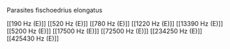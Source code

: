 Parasites fischoedrius elongatus

[[190 Hz (E)]]
[[520 Hz (E)]]
[[780 Hz (E)]]
[[1220 Hz (E)]]
[[13390 Hz (E)]]
[[5200 Hz (E)]]
[[17500 Hz (E)]]
[[72500 Hz (E)]]
[[234250 Hz (E)]]
[[425430 Hz (E)]]